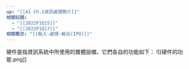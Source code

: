 ```yaml
---
up: "[[A1 Ch.1資訊處理簡介]]"
相關試題:
  - "[[2022P1Q15]]"
  - "[[2022P1Q17]]"
相關概念: "[[輸入-處理-輸出(IPO)]]"
---
```

硬件是指資訊系統中所使用的實體設備，它們各自的功能如下：
![[硬件的功能.png]]
